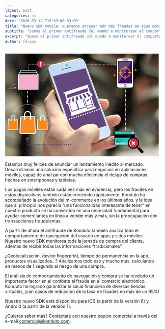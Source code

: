 ```yaml
---
layout: post
categories: es
date: '2016-09-12-T10:39:00-03:00'
title: "Nuevo SDK mobile: queremos atrapar aún más fraudes en apps móviles"
subtitle: "Somos el primer antifraude del mundo a monitorear el comportamiento del cliente en el m-commerce"
excerpt: "Somos el primer antifraude del mundo a monitorear el comportamiento del cliente en el m-commerce"
author: felipe
---
```

![mobile](/images/160912-mobile.png) 

Estamos muy felices de anunciar un lanzamiento inédito al mercado. Desarrollamos una solución específica para negocios en aplicaciones móviles, capaz de analizar con mucha eficiencia el riesgo de compras hechas en smartphones y tabletas. 

Los pagos móviles están cada vez más en evidencia, pero los fraudes en estos dispositivos también están creciendo rápidamente. Konduto ha acompañado la evolución del m-commerce en los últimos años, y la idea que al principio nos parecía “una funcionalidad interesante de tener” en nuestro producto se ha convertido en una necesidad fundamental para ayudar comerciantes en línea a vender más y más, sin la preocupación con transacciones fraudulentas. 

A partir de ahora el antifraude de Konduto también analiza todo el comportamiento de navegación del usuario en apps y sitios móviles. Nuestro nuevo SDK monitorea toda la jornada de compra del cliente, además de recibir todas las informaciones “tradicionales”. 

¿Geolocalización, device fingerprint, tiempo de permanencia en la app, productos visualizados…? Analizamos todo eso y mucho más, calculando en menos de 1 segundo el riesgo de una compra. 

El análisis de comportamiento de navegación y compra se ha revelado un importante factor en el combate al fraude en el comercio electrónico. Konduto ha logrado garantizar la salud financiera de diversas tiendas virtuales, ¡con casos de reducción de la tasa de fraudes en más de un 95%! 

Nuestro nuevo SDK está disponible para iOS (a partir de la versión 6) y Android (a partir de la versión 1). 

¿Quieres saber más? Contáctate con nuestro equipo comercial a través del e-mail comercial@konduto.com.  

